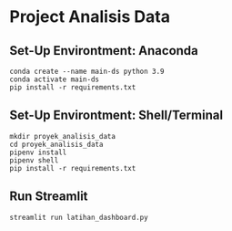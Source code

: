 # Project Analisis Data

## Set-Up Environtment: Anaconda
```
conda create --name main-ds python 3.9
conda activate main-ds
pip install -r requirements.txt
```

## Set-Up Environtment: Shell/Terminal
```
mkdir proyek_analisis_data
cd proyek_analisis_data
pipenv install
pipenv shell
pip install -r requirements.txt
```

## Run Streamlit
```
streamlit run latihan_dashboard.py
```
